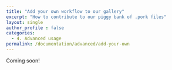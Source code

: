 ```yaml
---
title: "Add your own workflow to our gallery"
excerpt: "How to contribute to our piggy bank of .pork files"
layout: single
author_profile : false
categories:
  - 4. Advanced usage
permalink: /documentation/advanced/add-your-own
---
```

Coming soon!
